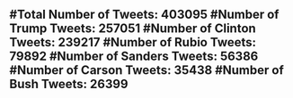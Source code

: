#Total Number of Tweets: 403095 
#Number of Trump Tweets: 257051
#Number of Clinton Tweets: 239217
#Number of Rubio Tweets: 79892
#Number of Sanders Tweets: 56386
#Number of Carson Tweets: 35438
#Number of Bush Tweets: 26399
---
